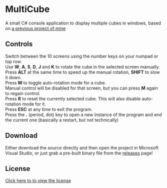 # MultiCube
A small C# console application to display multiple cubes in windows, based on <a href="https://github.com/filthycoding/RotatingCube">a previous project of mine</a>

## Controls

Switch between the 10 screens using the number keys on your numpad or top row.  
Use **W**, **A**, **S**, **D**, **J** and **K** to rotate the cube in the selected screen manually.  
Press **ALT** at the same time to speed up the manual rotation, **SHIFT** to slow it down.  
Press **M** to toggle auto-rotation mode for a cube.  
Manual control will be disabled for that screen, but you can press **M** again to regain control.  
Press **R** to reset the currently selected cube. This will also disable auto-rotation mode for it.  
Press **ESC** at any time to exit the program.  
Press the **.** (period, dot) key to open a new instance of the program and end the current one (basically a restart, but not technically)

## Download

Either download the source directly and then open the project in Microsoft Visual Studio, or just grab a pre-built binary file from the [releases](https://github.com/filthycoding/MultiCube/releases) page!

## License

[Click here to to view the license](https://github.com/Skayo/MultiCube/blob/master/LICENSE)

